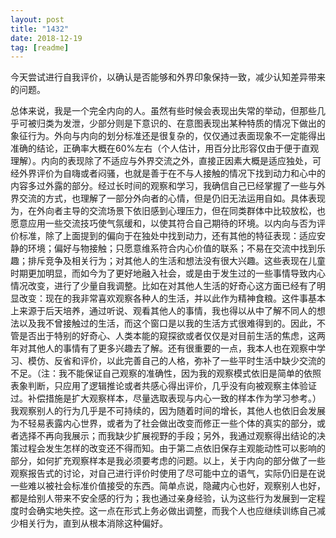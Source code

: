 ```yaml
---
layout: post
title: "1432"
date: 2018-12-19
tag: [readme]
---
```

今天尝试进行自我评价，以确认是否能够和外界印象保持一致，减少认知差异带来的问题。

总体来说，我是一个完全内向的人。虽然有些时候会表现出失常的举动，但那些几乎可被归类为发泄，少部分则是下意识的、在意图表现出某种特质的情况下做出的象征行为。外向与内向的划分标准还是很复杂的，仅仅通过表面现象不一定能得出准确的结论，正确率大概在60%左右（个人估计，用百分比形容仅由于便于直观理解）。内向的表现除了不适应与外界交流之外，直接正因素大概是适应独处，可经外界评价为自嗨或者闷骚，也就是善于在不与人接触的情况下找到动力和心中的内容多过外露的部分。经过长时间的观察和学习，我确信自己已经掌握了一些与外界交流的方式，也理解了一部分外向者的心情，但是仍旧无法运用自如。具体表现为，在外向者主导的交流场景下依旧感到心理压力，但在同类群体中比较放松，也愿意应用一些交流技巧使气氛缓和，以使其符合自己期待的环境。以内向与否为评价标准，除了上面提到的偏向于在独处中找到动力，还有其他的特征表现：适应安静的环境；偏好与物接触；只愿意维系符合内心价值的联系；不易在交流中找到乐趣；排斥竞争及相关行为；对其他人的生活和想法没有很大兴趣。这些表现在儿童时期更加明显，而如今为了更好地融入社会，或是由于发生过的一些事情导致内心情况改变，进行了少量自我调整。比如在对其他人生活的好奇心这方面已经有了明显改变：现在的我非常喜欢观察各种人的生活，并以此作为精神食粮。这件事基本上来源于后天培养，通过听说、观看其他人的事情，我也得以从中了解不同人的想法以及我不曾接触过的生活，而这个窗口是以我的生活方式很难得到的。因此，不管是否出于特别的好奇心、人类本能的窥探欲或者仅仅是对目前生活的焦虑，这两年对其他人的事情有了更多兴趣去了解。还有很重要的一点，我本人也在观察中学习、模仿、反省和评价，以此完善自己的人格，弥补了一些平时生活中缺少交流的不足。（注：我不能保证自己观察的准确性，因为我的观察模式依旧是简单的依照表象判断，只应用了逻辑推论或者共感心得出评价，几乎没有向被观察主体验证过。补偿措施是扩大观察样本，尽量选取表现与内心一致的样本作为学习参考。）我观察别人的行为几乎是不可持续的，因为随着时间的增长，其他人也依旧会发展为不轻易表露内心世界，或者为了社会做出改变而修正一些个体的真实的部分，或者选择不再向我展示；而我缺少扩展视野的手段；另外，我通过观察得出结论的决策过程会发生怎样的改变还不得而知。由于第二点依旧保存主观能动性可以影响的部分，如何扩充观察样本是我必须要考虑的问题。以上，关于内向的部分做了一些观察报告式的讨论，对自己进行评价时使用了尽可能中立的语气，实际仍旧是在说一些难以被社会标准价值接受的东西。简单点说，隐藏内心也好，观察别人也好，都是给别人带来不安全感的行为；我也通过亲身经验，认为这些行为发展到一定程度时会确实地失控。这一点在形式上务必做出调整，而我个人也应继续训练自己减少相关行为，直到从根本消除这种偏好。
